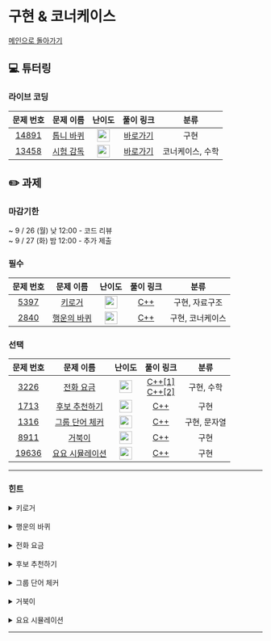 # 구현 & 코너케이스

[메인으로 돌아가기](https://github.com/Altu-Bitu-3/Notice)

## 💻 튜터링

### 라이브 코딩

|                                 문제 번호                                 |                                   문제 이름                                    |                                       난이도                                       |                                                                                                            풀이 링크                                                                                                            |       분류       |
| :-----------------------------------------------------------------------: | :----------------------------------------------------------------------------: | :--------------------------------------------------------------------------------: | :-----------------------------------------------------------------------------------------------------------------------------------------------------------------------------------------------------------------------------: | :--------------: |
| <a href="https://www.acmicpc.net/problem/14891" target="_blank">14891</a> | <a href="https://www.acmicpc.net/problem/14891 " target="_blank">톱니 바퀴</a> | <img height="25px" width="25px" src="https://static.solved.ac/tier_small/11.svg"/> | [바로가기](https://github.com/Altu-Bitu-3/Notice/blob/main/09%EC%9B%94%2020%EC%9D%BC%20-%20%EA%B5%AC%ED%98%84%20%26%20%EC%BD%94%EB%84%88%EC%BC%80%EC%9D%B4%EC%8A%A4/%EB%9D%BC%EC%9D%B4%EB%B8%8C%20%EC%BD%94%EB%94%A9/14891.cpp) |       구현       |
| <a href="https://www.acmicpc.net/problem/13458" target="_blank">13458</a> | <a href="https://www.acmicpc.net/problem/13458" target="_blank">시험 감독</a>  | <img height="25px" width="25px" src="https://static.solved.ac/tier_small/4.svg"/>  | [바로가기](https://github.com/Altu-Bitu-3/Notice/blob/main/09%EC%9B%94%2020%EC%9D%BC%20-%20%EA%B5%AC%ED%98%84%20%26%20%EC%BD%94%EB%84%88%EC%BC%80%EC%9D%B4%EC%8A%A4/%EB%9D%BC%EC%9D%B4%EB%B8%8C%20%EC%BD%94%EB%94%A9/13458.cpp) | 코너케이스, 수학 |

## ✏️ 과제

### 마감기한

~ 9 / 26 (월) 낮 12:00 - 코드 리뷰 </br>
~ 9 / 27 (화) 밤 12:00 - 추가 제출 </br>

### 필수

|                                문제 번호                                |                                   문제 이름                                    |                                      난이도                                       |                                                                                          풀이 링크                                                                                          |       분류       |
| :---------------------------------------------------------------------: | :----------------------------------------------------------------------------: | :-------------------------------------------------------------------------------: | :-----------------------------------------------------------------------------------------------------------------------------------------------------------------------------------------: | :--------------: |
| <a href="https://www.acmicpc.net/problem/5397" target="_blank">5397</a> |   <a href="https://www.acmicpc.net/problem/5397" target="_blank">키로거</a>    | <img height="25px" width="25px" src="https://static.solved.ac/tier_small/9.svg"/> | [C++](https://github.com/Altu-Bitu-3/Notice/blob/main/09%EC%9B%94%2020%EC%9D%BC%20-%20%EA%B5%AC%ED%98%84%20%26%20%EC%BD%94%EB%84%88%EC%BC%80%EC%9D%B4%EC%8A%A4/%ED%95%84%EC%88%98/5397.cpp) |  구현, 자료구조  |
| <a href="https://www.acmicpc.net/problem/2840" target="_blank">2840</a> | <a href="https://www.acmicpc.net/problem/2840" target="_blank">행운의 바퀴</a> | <img height="25px" width="25px" src="https://static.solved.ac/tier_small/7.svg"/> | [C++](https://github.com/Altu-Bitu-3/Notice/blob/main/09%EC%9B%94%2020%EC%9D%BC%20-%20%EA%B5%AC%ED%98%84%20%26%20%EC%BD%94%EB%84%88%EC%BC%80%EC%9D%B4%EC%8A%A4/%ED%95%84%EC%88%98/2840.cpp) | 구현, 코너케이스 |

### 선택

|                                 문제 번호                                 |                                      문제 이름                                      |                                      난이도                                       |                                                                                                                                                                                               풀이 링크                                                                                                                                                                                               |     분류     |
| :-----------------------------------------------------------------------: | :---------------------------------------------------------------------------------: | :-------------------------------------------------------------------------------: | :---------------------------------------------------------------------------------------------------------------------------------------------------------------------------------------------------------------------------------------------------------------------------------------------------------------------------------------------------------------------------------------------------: | :----------: |
|  <a href="https://www.acmicpc.net/problem/3226" target="_blank">3226</a>  |    <a href="https://www.acmicpc.net/problem/3226" target="_blank">전화 요금</a>     | <img height="25px" width="25px" src="https://static.solved.ac/tier_small/5.svg"/> | [C++[1]](https://github.com/Altu-Bitu-3/Notice/blob/main/09%EC%9B%94%2020%EC%9D%BC%20-%20%EA%B5%AC%ED%98%84%20%26%20%EC%BD%94%EB%84%88%EC%BC%80%EC%9D%B4%EC%8A%A4/%EC%84%A0%ED%83%9D/3226.cpp)</br> [C++[2]](https://github.com/Altu-Bitu-3/Notice/blob/main/09%EC%9B%94%2020%EC%9D%BC%20-%20%EA%B5%AC%ED%98%84%20%26%20%EC%BD%94%EB%84%88%EC%BC%80%EC%9D%B4%EC%8A%A4/%EC%84%A0%ED%83%9D/3266_v2.cpp) |  구현, 수학  |
|  <a href="https://www.acmicpc.net/problem/1713" target="_blank">1713</a>  |  <a href="https://www.acmicpc.net/problem/1713" target="_blank">후보 추천하기</a>   | <img height="25px" width="25px" src="https://static.solved.ac/tier_small/9.svg"/> |                                                                                                      [C++](https://github.com/Altu-Bitu-3/Notice/blob/main/09%EC%9B%94%2020%EC%9D%BC%20-%20%EA%B5%AC%ED%98%84%20%26%20%EC%BD%94%EB%84%88%EC%BC%80%EC%9D%B4%EC%8A%A4/%EC%84%A0%ED%83%9D/1713.cpp)                                                                                                      |     구현     |
|  <a href="https://www.acmicpc.net/problem/1316" target="_blank">1316</a>  |  <a href="https://www.acmicpc.net/problem/1316" target="_blank">그룹 단어 체커</a>  | <img height="25px" width="25px" src="https://static.solved.ac/tier_small/6.svg"/> |                                                                                                      [C++](https://github.com/Altu-Bitu-3/Notice/blob/main/09%EC%9B%94%2020%EC%9D%BC%20-%20%EA%B5%AC%ED%98%84%20%26%20%EC%BD%94%EB%84%88%EC%BC%80%EC%9D%B4%EC%8A%A4/%EC%84%A0%ED%83%9D/1316.cpp)                                                                                                      | 구현, 문자열 |
|  <a href="https://www.acmicpc.net/problem/8911" target="_blank">8911</a>  |      <a href="https://www.acmicpc.net/problem/8911" target="_blank">거북이</a>      | <img height="25px" width="25px" src="https://static.solved.ac/tier_small/8.svg"/> |                                                                                                      [C++](https://github.com/Altu-Bitu-3/Notice/blob/main/09%EC%9B%94%2020%EC%9D%BC%20-%20%EA%B5%AC%ED%98%84%20%26%20%EC%BD%94%EB%84%88%EC%BC%80%EC%9D%B4%EC%8A%A4/%EC%84%A0%ED%83%9D/8911.cpp)                                                                                                      |     구현     |
| <a href="https://www.acmicpc.net/problem/19636" target="_blank">19636</a> | <a href="https://www.acmicpc.net/problem/19636" target="_blank">요요 시뮬레이션</a> | <img height="25px" width="25px" src="https://static.solved.ac/tier_small/7.svg"/> |                                                                                                     [C++](https://github.com/Altu-Bitu-3/Notice/blob/main/09%EC%9B%94%2020%EC%9D%BC%20-%20%EA%B5%AC%ED%98%84%20%26%20%EC%BD%94%EB%84%88%EC%BC%80%EC%9D%B4%EC%8A%A4/%EC%84%A0%ED%83%9D/19636.cpp)                                                                                                      |     구현     |

---

### 힌트

<details>
<summary>키로거</summary>
<div markdown="1">
&nbsp;&nbsp;&nbsp;&nbsp;커서의 왼쪽과 오른쪽을 나눠서 생각해보세요
</div>
</details>
</br>
<details>
<summary>행운의 바퀴</summary>
<div markdown="1">
&nbsp;&nbsp;&nbsp;&nbsp;
    바퀴에 같은 글자가 두 번 등장하거나, 중복되는 글자가 있으면 안 돼요!!</br>
&nbsp;&nbsp;&nbsp;&nbsp;+) 바퀴를 고정시키고 화살표의 위치를 바꾸는 식으로 문제를 풀면, 출력시에는 방향을 바꿔서 출력해야해요.
</div>
</details>
</br>
<details>
<summary>전화 요금</summary>
<div markdown="1">
&nbsp;&nbsp;&nbsp;&nbsp;통화가 언제 끝나는지 계산해볼까요?
</div>
</details>
</br>
<details>
<summary>후보 추천하기</summary>
<div markdown="1">
&nbsp;&nbsp;&nbsp;&nbsp;후보에 따른 추천 횟수와 게시 시간을 정보를 모두 알아야 할 것 같아요. </br>
&nbsp;&nbsp;&nbsp;&nbsp;후보가 꽉 찼을 경우와 사진틀이 비어있을 경우를 고려해야 겠네요!</br>
</div>
</details>
</br>
<details>
<summary>그룹 단어 체커</summary>
<div markdown="1">
&nbsp;&nbsp;&nbsp;&nbsp;이 알파벳이 이전에도 등장했었는지 효율적으로 판단할 수 있는 방법이 없을까요?</br>
&nbsp;&nbsp;&nbsp;&nbsp;알파벳은 26개밖에 없네요! (배열을 활용해볼까요?)</br>
</div>
</details>
</br>
<details>
<summary>거북이</summary>
<div markdown="1">
&nbsp;&nbsp;&nbsp;&nbsp; 문제의 설명 그대로 구현하면 되겠어요. 좌표계에서 동서남북을 구현하려면 어떻게 해야 할까요? 현재 좌표에서 각 방향으로 가기 위한 변화값에 집중해봅시다. 회전을 쉽게 구현하기 위해선 동서남북을 어떻게 관리하면 좋을까요? 또한, 넓이는 거북이가 제일 멀리 나갔을 때를 기록해두면 되지 않을까요?
</div>
</details>
</br>
<details>
<summary>요요 시뮬레이션</summary>
<div markdown="1">
&nbsp;&nbsp;&nbsp;&nbsp;문제를 꼼꼼히 읽으며 필요한 연산을 찾아보아요.</br>
&nbsp;&nbsp;&nbsp;&nbsp;음수의 나눗셈 처리를 주의해주세요!
</div>
</details>

---

